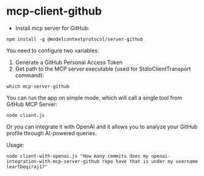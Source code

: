 # mcp-client-github

* Install mcp server for GitHub:
```
npm install -g @modelcontextprotocol/server-github
```
You need to configure two variables:
1. Generate a GitHub Personal Access Token
2. Get path to the MCP server executable (used for StdioClientTransport command):
```
which mcp-server-github
```

You can run the app on simple mode, which will call a single tool from GitHub MCP Server:
```
node client.js
```

Or you can integrate it with OpenAI and it allows you to analyze your GitHub profile through AI-powered queries. 

Usage:
```
node client-with-openai.js "How many commits does my openai-integration-with-mcp-server-github repo have that is under my username leartbeqiraj1?"
```
